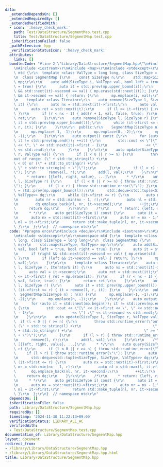 ```yaml
---
data:
  _extendedDependsOn: []
  _extendedRequiredBy: []
  _extendedVerifiedWith:
  - icon: ':heavy_check_mark:'
    path: Test/DataStructure/SegmentMap.test.cpp
    title: Test/DataStructure/SegmentMap.test.cpp
  _isVerificationFailed: false
  _pathExtension: hpp
  _verificationStatusIcon: ':heavy_check_mark:'
  attributes:
    links: []
  bundledCode: "#line 2 \"Library/DataStructure/SegmentMap.hpp\"\n#include <deque>\r\
    \n#include <iostream>\r\n#include <map>\r\n#include <stdexcept>\r\n\r\nnamespace\
    \ mtd {\r\n  template <class ValType = long long, class SizeType = long long>\r\
    \n  class SegmentMap {\r\n    const SizeType n;\r\n    std::map<SizeType, ValType>\
    \ mp;\r\n\r\n    auto add(SizeType i, ValType val, bool left = true, bool right\
    \ = true) {\r\n      auto it = std::prev(mp.upper_bound(i));\r\n      if (right\
    \ && std::next(it)->second == val) { mp.erase(std::next(it)); }\r\n      if (left\
    \ && it->second == val) { return; }\r\n      mp.emplace(i, val);\r\n    }\r\n\r\
    \n    template <class Iterator>\r\n    auto remove(SizeType l, SizeType r, Iterator&\
    \ it) {\r\n      auto nx = std::next(it)->first;\r\n      auto val = it->second;\r\
    \n      auto ret = std::next(it);\r\n      if (l <= it->first) { ret = mp.erase(it);\
    \ }\r\n      if (r < nx - 1) { add(r + 1, val, false, true); }\r\n      return\
    \ ret;\r\n    }\r\n\r\n    auto remove(SizeType l, SizeType r) {\r\n      auto\
    \ it = std::prev(mp.upper_bound(l));\r\n      while (it->first <= r) { it = remove(l,\
    \ r, it); }\r\n    }\r\n\r\n  public:\r\n    SegmentMap(SizeType n) : n(n) {\r\
    \n      mp.emplace(-1, -1);\r\n      mp.emplace(0, -2);\r\n      mp.emplace(n,\
    \ -1);\r\n    }\r\n\r\n    auto output() const {\r\n      for (auto it = std::next(mp.begin());\
    \ it != std::prev(mp.end()); ++it) {\r\n        std::cout << \"[\" << it->first\
    \ << \", \" << std::next(it)->first - 1\r\n                  << \"] :\" << it->second\
    \ << std::endl;\r\n      }\r\n    }\r\n\r\n    auto update(SizeType l, SizeType\
    \ r, ValType val) {\r\n      if (l < 0 || r >= n) {\r\n        throw std::runtime_error(\"\
    out of range: (\" + std::to_string(l) +\r\n                                 \"\
    \ < 0) or (\" + std::to_string(r) +\r\n                                 \" >=\
    \ \" + std::to_string(n) + \")\");\r\n      }\r\n      if (l > r) { throw std::runtime_error(\"\
    \"); }\r\n      remove(l, r);\r\n      add(l, val);\r\n    }\r\n\r\n    /*\r\n\
    \     * return: [{left, right, value}, ...]\r\n     * */\r\n    auto query(SizeType\
    \ l, SizeType r) {\r\n      if (l < 0 || r >= n) { throw std::runtime_error(\"\
    \"); }\r\n      if (l > r) { throw std::runtime_error(\"\"); }\r\n      auto it\
    \ = std::prev(mp.upper_bound(l));\r\n      std::deque<std::tuple<SizeType, SizeType,\
    \ ValType>> dq;\r\n      while (it->first <= r) {\r\n        auto nx = std::next(it)->first;\r\
    \n        auto nr = std::min(nx - 1, r);\r\n        auto nl = std::max(l, it->first);\r\
    \n        dq.emplace_back(nl, nr, it->second);\r\n        ++it;\r\n      }\r\n\
    \      return dq;\r\n    }\r\n\r\n    /*\r\n     * return: {left, right, value}\r\
    \n     * */\r\n    auto get(SizeType i) const {\r\n      auto it = std::prev(mp.upper_bound(i));\r\
    \n      auto nx = std::next(it)->first;\r\n      auto nr = nx - 1;\r\n      auto\
    \ nl = it->first;\r\n      return std::make_tuple(nl, nr, it->second);\r\n   \
    \ }\r\n  };\r\n}  // namespace mtd\r\n"
  code: "#pragma once\r\n#include <deque>\r\n#include <iostream>\r\n#include <map>\r\
    \n#include <stdexcept>\r\n\r\nnamespace mtd {\r\n  template <class ValType = long\
    \ long, class SizeType = long long>\r\n  class SegmentMap {\r\n    const SizeType\
    \ n;\r\n    std::map<SizeType, ValType> mp;\r\n\r\n    auto add(SizeType i, ValType\
    \ val, bool left = true, bool right = true) {\r\n      auto it = std::prev(mp.upper_bound(i));\r\
    \n      if (right && std::next(it)->second == val) { mp.erase(std::next(it));\
    \ }\r\n      if (left && it->second == val) { return; }\r\n      mp.emplace(i,\
    \ val);\r\n    }\r\n\r\n    template <class Iterator>\r\n    auto remove(SizeType\
    \ l, SizeType r, Iterator& it) {\r\n      auto nx = std::next(it)->first;\r\n\
    \      auto val = it->second;\r\n      auto ret = std::next(it);\r\n      if (l\
    \ <= it->first) { ret = mp.erase(it); }\r\n      if (r < nx - 1) { add(r + 1,\
    \ val, false, true); }\r\n      return ret;\r\n    }\r\n\r\n    auto remove(SizeType\
    \ l, SizeType r) {\r\n      auto it = std::prev(mp.upper_bound(l));\r\n      while\
    \ (it->first <= r) { it = remove(l, r, it); }\r\n    }\r\n\r\n  public:\r\n  \
    \  SegmentMap(SizeType n) : n(n) {\r\n      mp.emplace(-1, -1);\r\n      mp.emplace(0,\
    \ -2);\r\n      mp.emplace(n, -1);\r\n    }\r\n\r\n    auto output() const {\r\
    \n      for (auto it = std::next(mp.begin()); it != std::prev(mp.end()); ++it)\
    \ {\r\n        std::cout << \"[\" << it->first << \", \" << std::next(it)->first\
    \ - 1\r\n                  << \"] :\" << it->second << std::endl;\r\n      }\r\
    \n    }\r\n\r\n    auto update(SizeType l, SizeType r, ValType val) {\r\n    \
    \  if (l < 0 || r >= n) {\r\n        throw std::runtime_error(\"out of range:\
    \ (\" + std::to_string(l) +\r\n                                 \" < 0) or (\"\
    \ + std::to_string(r) +\r\n                                 \" >= \" + std::to_string(n)\
    \ + \")\");\r\n      }\r\n      if (l > r) { throw std::runtime_error(\"\"); }\r\
    \n      remove(l, r);\r\n      add(l, val);\r\n    }\r\n\r\n    /*\r\n     * return:\
    \ [{left, right, value}, ...]\r\n     * */\r\n    auto query(SizeType l, SizeType\
    \ r) {\r\n      if (l < 0 || r >= n) { throw std::runtime_error(\"\"); }\r\n \
    \     if (l > r) { throw std::runtime_error(\"\"); }\r\n      auto it = std::prev(mp.upper_bound(l));\r\
    \n      std::deque<std::tuple<SizeType, SizeType, ValType>> dq;\r\n      while\
    \ (it->first <= r) {\r\n        auto nx = std::next(it)->first;\r\n        auto\
    \ nr = std::min(nx - 1, r);\r\n        auto nl = std::max(l, it->first);\r\n \
    \       dq.emplace_back(nl, nr, it->second);\r\n        ++it;\r\n      }\r\n \
    \     return dq;\r\n    }\r\n\r\n    /*\r\n     * return: {left, right, value}\r\
    \n     * */\r\n    auto get(SizeType i) const {\r\n      auto it = std::prev(mp.upper_bound(i));\r\
    \n      auto nx = std::next(it)->first;\r\n      auto nr = nx - 1;\r\n      auto\
    \ nl = it->first;\r\n      return std::make_tuple(nl, nr, it->second);\r\n   \
    \ }\r\n  };\r\n}  // namespace mtd\r\n"
  dependsOn: []
  isVerificationFile: false
  path: Library/DataStructure/SegmentMap.hpp
  requiredBy: []
  timestamp: '2024-11-30 11:22:13+09:00'
  verificationStatus: LIBRARY_ALL_AC
  verifiedWith:
  - Test/DataStructure/SegmentMap.test.cpp
documentation_of: Library/DataStructure/SegmentMap.hpp
layout: document
redirect_from:
- /library/Library/DataStructure/SegmentMap.hpp
- /library/Library/DataStructure/SegmentMap.hpp.html
title: Library/DataStructure/SegmentMap.hpp
---
```

